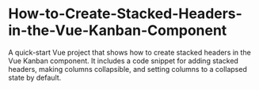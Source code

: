 # How-to-Create-Stacked-Headers-in-the-Vue-Kanban-Component
A quick-start Vue project that shows how to create stacked headers in the Vue Kanban component. It includes a code snippet for adding stacked headers, making columns collapsible, and setting columns to a collapsed state by default.
